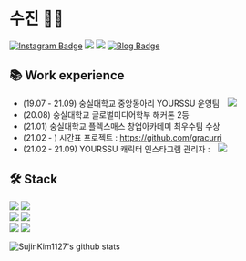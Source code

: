 # 수진 👩‍💻

[![Instagram Badge](https://img.shields.io/badge/-Instagram-dd2a7b?style=flat-square&logo=instagram&logoColor=white&link=https://www.instagram.com/su._.jin1127/)](https://www.instagram.com/su._.jin1127/) 
<a href="https://velog.io/@su_jin1127" target="_blank"><img src="https://img.shields.io/badge/Velog-20c997?style=flat-square&logo=Vimeo&logoColor=white"/></a>
<a href="https://windy-museum-13d.notion.site/Note-45cf6fbf78464b768bf7e8c4936a5445" target="_blank"><img src="https://img.shields.io/badge/Notion-black?style=flat-square&logo=Notion&logoColor=white"/></a>
[![Blog Badge](http://img.shields.io/badge/-Blog-brightgreen?style=flat-square&logo=FF5722&link=https://blog.naver.com/1127sujink)](https://blog.naver.com/1127sujink)
<br>

## 📚 Work experience 
- (19.07 - 21.09) 숭실대학교 중앙동아리 YOURSSU 운영팀 <a href="https://play.google.com/store/apps/details?id=com.yourssu.ground">
    <img 
        src="http://img.shields.io/badge/-Google Play-brightgreen?style=flat&link=https://play.google.com/store/apps/details?id=com.yourssu.ground"
        style="height : auto; margin-left : 10px; margin-right : 10px;"/></a>
- (20.08) 숭실대학교 글로벌미디어학부 해커톤 2등
- (21.01) 숭실대학교 플렉스매스 창업아카데미 최우수팀 수상
- (21.02 - ) 시간표 프로젝트 : https://github.com/gracurri
- (21.02 - 21.09) YOURSSU 캐릭터 인스타그램 관리자 : <a href="https://www.instagram.com/yourssu_friends">
    <img 
        src="http://img.shields.io/badge/-Instagram-black?style=flat&logo=Instagram&link=https://www.instagram.com/yourssu_friends/"
        style="height : auto; margin-left : 10px; margin-right : 10px;"/>
</a>


## 🛠 Stack
<img src="https://img.shields.io/badge/C++-00599C?style=flat-square&logo=c%2B%2B&logoColor=white"/></a>
<img src="https://img.shields.io/badge/C-A8B9CC?style=flat-square&logo=c&logoColor=white"/></a>
<br>
<img src="https://img.shields.io/badge/HTML5-E34F26?style=flat-square&logo=HTML5&logoColor=white"/></a>
<img src="https://img.shields.io/badge/CSS-1572B6?style=flat-square&logo=CSS3&logoColor=white"/></a>
<br>
<img src="https://img.shields.io/badge/JavaScript-F7DF1E?style=flat-square&logo=JavaScript&logoColor=white"/></a>
<img src="https://img.shields.io/badge/React-61DAFB?style=flat-square&logo=React&logoColor=white"/></a>


![SujinKim1127's github stats](https://github-readme-stats.vercel.app/api?username=SujinKim1127&show_icons=true)

<!--
**SujinKim1127/SujinKim1127** is a ✨ _special_ ✨ repository because its `README.md` (this file) appears on your GitHub profile.

Here are some ideas to get you started:

- 🔭 I’m currently working on ...
- 🌱 I’m currently learning ...
- 👯 I’m looking to collaborate on ...
- 🤔 I’m looking for help with ...
- 💬 Ask me about ...
- 📫 How to reach me: ...
- 😄 Pronouns: ...
- ⚡ Fun fact: ...
-->
